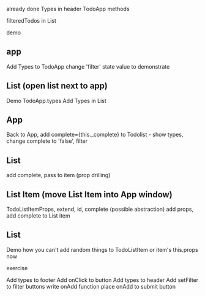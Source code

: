 already done
Types in header
TodoApp methods

filteredTodos in List

demo

## app

Add Types to TodoApp
change 'filter' state value to demonstrate

## List (open list next to app)

Demo TodoApp.types
Add Types in List

## App

Back to App, add complete={this.\_complete} to Todolist - show types, change complete to 'false', filter

## List

add complete, pass to item (prop drilling)

## List Item (move List Item into App window)

TodoListItemProps, extend, id, complete (possible abstraction)
add props, add complete to List item

## List

Demo how you can't add random things to TodoListItem or item's this.props now

exercise

Add types to footer
Add onClick to button
Add types to header
Add setFilter to filter buttons
write onAdd function
place onAdd to submit button
